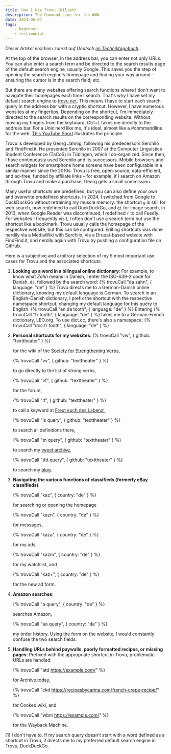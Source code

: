 ```yaml
---
title: How I Use Trovu (Kilian)
description: The Command Line for the WWW
date: 2024-06-07
tags:
    - beginner
    - testimonial
---
```


_Dieser Artikel erschien zuerst auf Deutsch [im Techniktagebuch](https://techniktagebuch.tumblr.com/post/749989061656182784)._

At the top of the browser, in the address bar, you can enter not only URLs. You can also enter a search term and be directed to the search results page of the default search engine, usually Google. This saves you the step of opening the search engine's homepage and finding your way around – ensuring the cursor is in the search field, etc.

But there are many websites offering search functions where I don't want to navigate their homepages each time I search. That's why I have set my default search engine to [trovu.net](http://trovu.net/). This means I have to start each search query in the address bar with a cryptic shortcut. However, I have numerous websites at my fingertips. Depending on the shortcut, I'm immediately directed to the search results on the corresponding website. Without moving my fingers from the keyboard, Ctrl+L takes me directly to the address bar. For a Unix nerd like me, it's ideal, almost like a #commandline for the web. [This YouTube Short](https://www.youtube.com/shorts/gOUNhCion9M) illustrates the principle.

Trovu is developed by Georg Jähnig, following his predecessors Serchilo and FindFind.it. He presented Serchilo in 2007 at the Computer Linguistics Student Conference (TaCoS) in Tübingen, which I co-organized. Since then, I have continuously used Serchilo and its successors. Mobile browsers and search widgets for smartphone home screens have been configurable in a similar manner since the 2010s. Trovu is free, open-source, data-efficient, and ad-free, funded by affiliate links – for example, if I search on Amazon through Trovu and make a purchase, Georg gets a small commission.

Many useful shortcuts are predefined, but you can also define your own and overwrite predefined shortcuts. In 2024, I switched from Google to DuckDuckGo without retraining my muscle memory: the shortcut `g` is still for web search, now redefined to call DuckDuckGo, and `gi` for image search. In 2013, when Google Reader was discontinued, I redefined `r` to call Feedly. For websites I frequently visit, I often don't use a search term but use the shortcut like a bookmark. Trovu usually calls the homepage of the respective website, but this can be configured. Editing shortcuts was done nerdily via a MediaWiki with Serchilo, via a Drupal-based website with FindFind.it, and nerdily again with Trovu by pushing a configuration file on GitHub.

Here is a subjective and arbitrary selection of my 5 most important use cases for Trovu and the associated shortcuts:

1. **Looking up a word in a bilingual online dictionary**: For example, to know what _Zahn_ means in Danish, I enter the ISO-639-2 code for Danish, `da`, followed by the search word: {% trovuCall "da zahn", { language: "de" } %}
   Trovu directs me to a German-Danish online dictionary, knowing my default language is German. To search in an English-Danish dictionary, I prefix the shortcut with the respective namespace shortcut, changing my default language for this query to English: {% trovuCall "en.da tooth", { language: "de" } %}
   Entering {% trovuCall "fr tooth", { language: "de" } %}
   takes me to a German-French dictionary, LEO.org. To use dict.cc, there's also a namespace:
   {% trovuCall "dcc.fr tooth", { language: "de" } %}

2. **Personal shortcuts for my websites**:
   {% trovuCall "vw", { github: "texttheater" } %}

    for the wiki of the [Society for Strengthening Verbs](https://neutsch.org/),

    {% trovuCall "vv", { github: "texttheater" } %}

    to go directly to the list of strong verbs,

    {% trovuCall "vf", { github: "texttheater" } %}

    for the forum,

    {% trovuCall "lt", { github: "texttheater" } %}

    to call a keyword at [Freut euch des Labenz!](https://labenz.neutsch.org/),

    {% trovuCall "ls query", { github: "texttheater" } %}

    to search all definitions there,

    {% trovuCall "tn query", { github: "texttheater" } %}

    to search my [tweet archive](https://tweetnest.texttheater.net/),

    {% trovuCall "tttt query", { github: "texttheater" } %}

    to search my [blog](https://texttheater.net/).

3. **Navigating the various functions of classifieds (formerly eBay classifieds)**:

    {% trovuCall "kaz", { country: "de" } %}

    for searching or opening the homepage

    {% trovuCall "kazn", { country: "de" } %}

    for messages,

    {% trovuCall "kaza", { country: "de" } %}

    for my ads,

    {% trovuCall "kazm", { country: "de" } %}

    for my watchlist, and

    {% trovuCall "kaz+", { country: "de" } %}

    for the new ad form.

4. **Amazon searches**:

    {% trovuCall "a query", { country: "de" } %}

    searches Amazon,

    {% trovuCall "ao query", { country: "de" } %}

    my order history. Using the form on the website, I would constantly confuse the two search fields.

5. **Handling URLs behind paywalls, poorly formatted recipes, or missing pages**: Prefixed with the appropriate shortcut in Trovu, problematic URLs are handled:

    {% trovuCall "atd https://example.com/" %}

    for Archive.today,

    {% trovuCall "ckd https://recipesbycarina.com/french-crepe-recipe/" %}

    for Cooked.wiki, and

    {% trovuCall "wbm https://example.com/" %}

    for the Wayback Machine.

[1] I don't have to. If my search query doesn't start with a word defined as a shortcut in Trovu, it directs me to my preferred default search engine in Trovu, DuckDuckGo.

